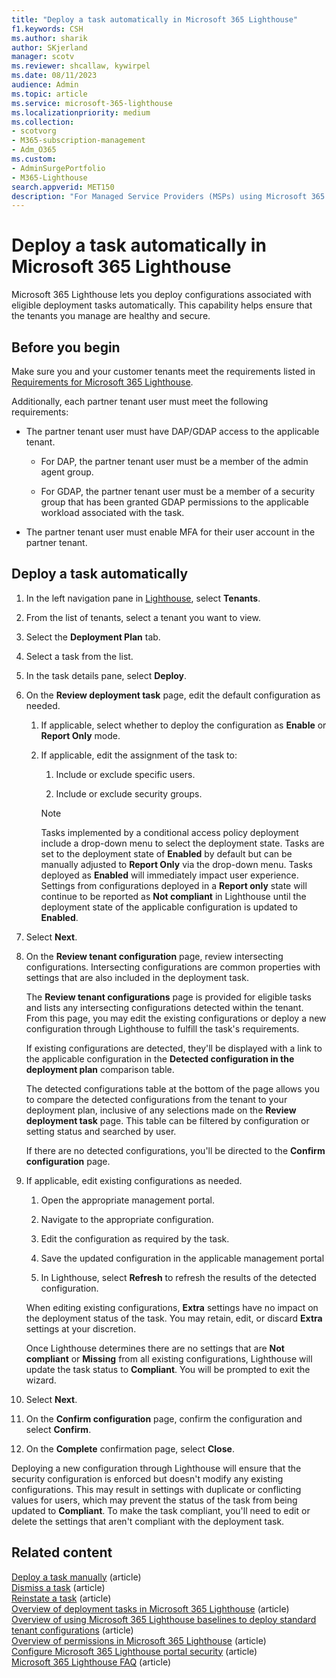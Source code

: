 ```yaml
---
title: "Deploy a task automatically in Microsoft 365 Lighthouse"
f1.keywords: CSH
ms.author: sharik
author: SKjerland
manager: scotv
ms.reviewer: shcallaw, kywirpel
ms.date: 08/11/2023
audience: Admin
ms.topic: article
ms.service: microsoft-365-lighthouse
ms.localizationpriority: medium
ms.collection:
- scotvorg
- M365-subscription-management
- Adm_O365
ms.custom:
- AdminSurgePortfolio
- M365-Lighthouse                         
search.appverid: MET150
description: "For Managed Service Providers (MSPs) using Microsoft 365 Lighthouse, learn how to deploy a task automatically."
---
```


# Deploy a task automatically in Microsoft 365 Lighthouse

Microsoft 365 Lighthouse lets you deploy configurations associated with eligible deployment tasks automatically. This capability helps ensure that the tenants you manage are healthy and secure.

## Before you begin

Make sure you and your customer tenants meet the requirements listed in [Requirements for Microsoft 365 Lighthouse](m365-lighthouse-requirements.md).

Additionally, each partner tenant user must meet the following requirements:

- The partner tenant user must have DAP/GDAP access to the applicable tenant.

  - For DAP, the partner tenant user must be a member of the admin agent group.

  - For GDAP, the partner tenant user must be a member of a security group that has been granted GDAP permissions to the applicable workload associated with the task.

- The partner tenant user must enable MFA for their user account in the partner tenant.

## Deploy a task automatically

1. In the left navigation pane in [Lighthouse](https://lighthouse.microsoft.com), select **Tenants**.

2. From the list of tenants, select a tenant you want to view.

3. Select the **Deployment Plan** tab.

4. Select a task from the list.

5. In the task details pane, select **Deploy**.

6. On the **Review deployment task** page, edit the default configuration as needed.

   1. If applicable, select whether to deploy the configuration as **Enable** or **Report Only** mode.

   2. If applicable, edit the assignment of the task to:

      1. Include or exclude specific users.

      2. Include or exclude security groups.

      > [!NOTE]
      > Tasks implemented by a conditional access policy deployment include a drop-down menu to select the deployment state. Tasks are set to the deployment state of **Enabled** by default but can be manually adjusted to **Report Only** via the drop-down menu. Tasks deployed as **Enabled** will immediately impact user experience. Settings from configurations deployed in a **Report only** state will continue to be reported as **Not compliant** in Lighthouse until the deployment state of the applicable configuration is updated to **Enabled**.

7. Select **Next**.

8. On the **Review tenant configuration** page, review intersecting configurations. Intersecting configurations are common properties with settings that are also included in the deployment task.

   The **Review tenant configurations** page is provided for eligible tasks and lists any intersecting configurations detected within the tenant. From this page, you may edit the existing configurations or deploy a new configuration through Lighthouse to fulfill the task's requirements.

   If existing configurations are detected, they'll be displayed with a link to the applicable configuration in the **Detected configuration in the deployment plan** comparison table.

   The detected configurations table at the bottom of the page allows you to compare the detected configurations from the tenant to your deployment plan, inclusive of any selections made on the **Review deployment task** page. This table can be filtered by configuration or setting status and searched by user.

   If there are no detected configurations, you'll be directed to the **Confirm configuration** page.

9. If applicable, edit existing configurations as needed.

   1. Open the appropriate management portal.

   2. Navigate to the appropriate configuration.

   3. Edit the configuration as required by the task.

   4. Save the updated configuration in the applicable management portal

   5. In Lighthouse, select **Refresh** to refresh the results of the detected configuration.

   When editing existing configurations, **Extra** settings have no impact on the deployment status of the task. You may retain, edit, or discard **Extra** settings at your discretion.

    Once Lighthouse determines there are no settings that are **Not compliant** or **Missing** from all existing configurations, Lighthouse will update the task status to **Compliant**. You will be prompted to exit the wizard.

10. Select **Next**.

11. On the **Confirm configuration** page, confirm the configuration and select **Confirm**.

12. On the **Complete** confirmation page, select **Close**.

Deploying a new configuration through Lighthouse will ensure that the security configuration is enforced but doesn't modify any existing configurations. This may result in settings with duplicate or conflicting values for users, which may prevent the status of the task from being updated to **Compliant**. To make the task compliant, you'll need to edit or delete the settings that aren't compliant with the deployment task.

## Related content

[Deploy a task manually](m365-lighthouse-deploy-task-manually.md) (article)\
[Dismiss a task](m365-lighthouse-dismiss-task.md) (article)\
[Reinstate a task](m365-lighthouse-reinstate-task.md) (article)\
[Overview of deployment tasks in Microsoft 365 Lighthouse](m365-lighthouse-overview-deployment-task.md) (article)\
[Overview of using Microsoft 365 Lighthouse baselines to deploy standard tenant configurations](m365-lighthouse-deploy-standard-tenant-configurations-overview.md) (article)\
[Overview of permissions in Microsoft 365 Lighthouse](m365-lighthouse-overview-of-permissions.md) (article)\
[Configure Microsoft 365 Lighthouse portal security](m365-lighthouse-configure-portal-security.md) (article)\
[Microsoft 365 Lighthouse FAQ](m365-lighthouse-faq.yml) (article)
